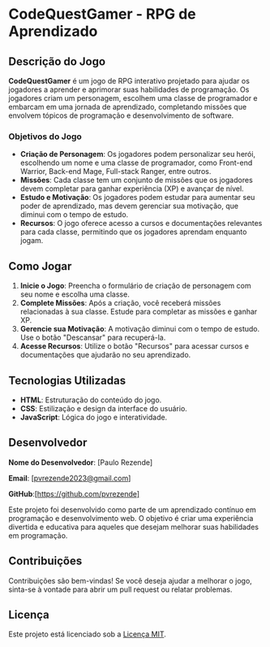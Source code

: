 # CodeQuestGamer - RPG de Aprendizado

## Descrição do Jogo

**CodeQuestGamer** é um jogo de RPG interativo projetado para ajudar os jogadores a aprender e aprimorar suas habilidades de programação. Os jogadores criam um personagem, escolhem uma classe de programador e embarcam em uma jornada de aprendizado, completando missões que envolvem tópicos de programação e desenvolvimento de software.

### Objetivos do Jogo

- **Criação de Personagem**: Os jogadores podem personalizar seu herói, escolhendo um nome e uma classe de programador, como Front-end Warrior, Back-end Mage, Full-stack Ranger, entre outros.
- **Missões**: Cada classe tem um conjunto de missões que os jogadores devem completar para ganhar experiência (XP) e avançar de nível.
- **Estudo e Motivação**: Os jogadores podem estudar para aumentar seu poder de aprendizado, mas devem gerenciar sua motivação, que diminui com o tempo de estudo.
- **Recursos**: O jogo oferece acesso a cursos e documentações relevantes para cada classe, permitindo que os jogadores aprendam enquanto jogam.

## Como Jogar

1. **Inicie o Jogo**: Preencha o formulário de criação de personagem com seu nome e escolha uma classe.
2. **Complete Missões**: Após a criação, você receberá missões relacionadas à sua classe. Estude para completar as missões e ganhar XP.
3. **Gerencie sua Motivação**: A motivação diminui com o tempo de estudo. Use o botão "Descansar" para recuperá-la.
4. **Acesse Recursos**: Utilize o botão "Recursos" para acessar cursos e documentações que ajudarão no seu aprendizado.

## Tecnologias Utilizadas

- **HTML**: Estruturação do conteúdo do jogo.
- **CSS**: Estilização e design da interface do usuário.
- **JavaScript**: Lógica do jogo e interatividade.

## Desenvolvedor

**Nome do Desenvolvedor**: [Paulo Rezende]

**Email**: [pvrezende2023@gmail.com]

**GitHub**:[https://github.com/pvrezende]

Este projeto foi desenvolvido como parte de um aprendizado contínuo em programação e desenvolvimento web. O objetivo é criar uma experiência divertida e educativa para aqueles que desejam melhorar suas habilidades em programação.

## Contribuições

Contribuições são bem-vindas! Se você deseja ajudar a melhorar o jogo, sinta-se à vontade para abrir um pull request ou relatar problemas.

## Licença

Este projeto está licenciado sob a [Licença MIT](LICENSE).